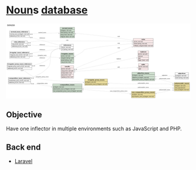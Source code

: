 # [Noun](http://en.wikipedia.org/wiki/Noun)s [database](http://en.wikipedia.org/wiki/Database)
![nouns](./doc/nouns.mvc.er.png?raw=true "nouns")
## Objective
Have one inflector in multiple environments such as JavaScript and PHP.
## Back end
- [Laravel](http://github.com/noud/nouns-laravel/blob/master/README.md)